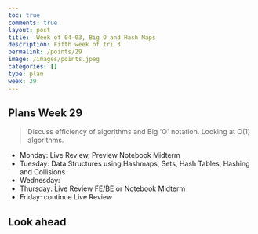 ```yaml
---
toc: true
comments: true
layout: post
title:  Week of 04-03, Big O and Hash Maps
description: Fifth week of tri 3
permalink: /points/29
image: /images/points.jpeg
categories: []
type: plan
week: 29
---
```


## Plans Week 29
> Discuss efficiency of algorithms and Big 'O' notation.  Looking at O(1) algorithms.
- Monday: Live Review, Preview Notebook Midterm
- Tuesday: Data Structures using Hashmaps, Sets, Hash Tables, Hashing and Collisions
- Wednesday:
- Thursday: Live Review FE/BE or Notebook Midterm
- Friday: continue Live Review

## Look ahead
> 